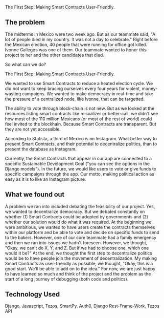 The First Step: Making Smart Contracts User-Friendly.

## The problem

The midterms in Mexico were two week ago. But as our teammate said, "A lot of people died in my country. It was not a day to celebrate." Right before the Mexican election, 40 people that were running for office got killed. Ivonne Gallegos was one of them. Our teammate wanted to honor this project to her and the other candidates that died.

So what can we do?

The First Step: Making Smart Contracts User-Friendly.

We wanted to use Smart Contracts to reduce a heated election cycle. We did not want to keep bracing ourselves every four years for violent, money-wasting campaigns. We wanted to make democracy in real-time and take the pressure of a centralized node, like Ivonne, that can be targetted.

The ability to vote through block-chain is not new. But as we looked at the resources listing smart contracts like misualizer or better-call, we didn't see how most of the 110 million Mexicans (or most of the rest of world) could feel invited to the blockhain. Because Smart Contracts are transparent. But they are not yet accessible.

According to Statista, a third of Mexico is on Instagram. What better way to present Smart Contracts, and their potential to decentralize politics, than to present the database as Instagram.

Currently, the Smart Contracts that appear in our app are connected to a specific Sustainable Development Goal ("you can see the options in the Django models"). In the future, we would like users to vote or give funds to specific campaigns through the app. Our motto, making political action as easy as it is to like an Instagram picture.

## What we found out

A problem we ran into included debating the feasibility of our project. Yes, we wanted to decentralize democracy. But we debated constantly on whether (1) Smart Contracts could be adopted by governments and (2) whether our solution would do what it was required. At the beginning we were ambitious, we wanted to have users create the contracts themselves within our platform and be able to vote and decide on specific funds to send to the bakers. However, one of our core teammate had a family emergency and then we ran into issues we hadn't foreseen. However, we thought, "Okay, we can't do X, Y, and Z. But if we had to choose one, which one would it be?" At the end, we thought the first step to decentralize politics would be to have people join the movement of decentralization. My making Smart Contracts as user-friendly as possible, we thought, "Okay, this is a good start. We'll be able to add on to the idea." For now, we are just happy to have learned so much and think of the project and the problem as the start of a long journey of debugging (both code and politics).

## Technology Used

Django, Javascript, Tezos, SmartPy, Auth0, Django Rest-Frame-Work, Tezos API